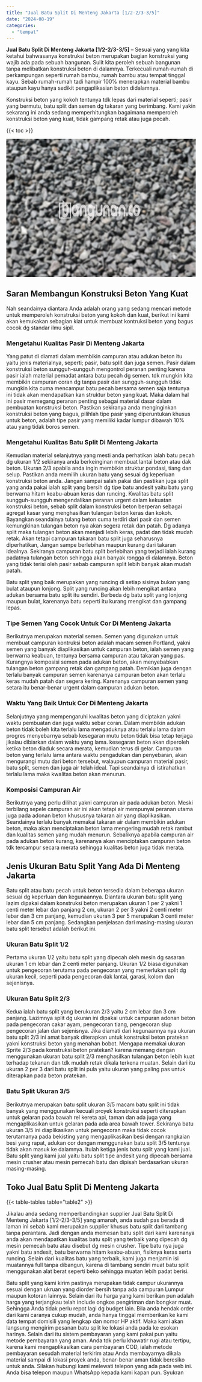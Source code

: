 ```yaml
---
title: "Jual Batu Split Di Menteng Jakarta [1/2-2/3-3/5]"
date: "2024-08-19"
categories: 
  - "tempat"
---
```


**Jual Batu Split Di Menteng Jakarta \[1/2-2/3-3/5\]** – Sesuai yang yang kita ketahui bahwasanya konstruksi beton merupakan bagian konstruksi yang wajib ada pada sebuah bangunan. Sulit kita peroleh sebuah bangunan tanpa melibatkan konstruksi beton di dalamnya. Terkecuali rumah-rumah di perkampungan seperti rumah bambu, rumah bambu atau tempat tinggal kayu. Sebab rumah-rumah tadi hampir 100% menerapkan material bambu ataupun kayu hanya sedikit pengaplikasian beton didalamnya.

Konstruksi beton yang kokoh tentunya tdk lepas dari material seperti; pasir yang bermutu, batu split dan semen dg takaran yang berimbang. Kami yakin sekarang ini anda sedang memperhitungkan bagaimana memperoleh konstruksi beton yang kuat, tidak gampang retak atau juga pecah.

{{< toc >}}

![Jual Batu Split Di Menteng Jakarta [1/2-2/3-3/5]](/images/jual-batu-split-28.png)

## Saran Membangun Konstruksi Beton Yang Kuat

Nah seandainya diantara Anda adalah orang yang sedang mencari metode untuk memperoleh konstruksi beton yang kokoh dan kuat, berikut ini kami akan kemukakan sebagian kiat untuk membuat kontruksi beton yang bagus cocok dg standar ilmu sipil.

### Mengetahui Kualitas Pasir Di Menteng Jakarta

Yang patut di diamati dalam membikin campuran atau adukan beton itu yaitu jenis materialnya, seperti; pasir, batu split dan juga semen. Pasir dalam konstruksi beton sungguh-sungguh mengontrol peranan penting karena pasir ialah material pemadat antara batu pecah dg semen. tdk mungkin kita membikin campuran coran dg tanpa pasir dan sungguh-sungguh tidak mungkin kita cuma mencampur batu pecah bersama semen saja tentunya ini tidak akan mendapatkan kan struktur beton yang kuat. Maka dalam hal ini pasir memegang peranan penting sebagai material dasar dalam pembuatan konstruksi beton. Pastikan sekiranya anda menginginkan konstruksi beton yang bagus, pilihlah tipe pasir yang diperuntukan khusus untuk beton, adalah tipe pasir yang memiliki kadar lumpur dibawah 10% atau yang tidak boros semen.

### Mengetahui Kualitas Batu Split Di Menteng Jakarta

Kemudian material selanjutnya yang mesti anda perhatikan ialah batu pecah dg ukuran 1/2 sekiranya anda berkeinginan membuat lantai beton atau dak beton. Ukuran 2/3 apabila anda ingin membikin struktur pondasi, tiang dan selup. Pastikan anda memilih ukuran batu yang sesuai dg keperluan konstruksi beton anda. Jangan sampai salah pakai dan pastikan juga split yang anda pakai ialah split yang bersih dg tipe batu andesit yaitu batu yang berwarna hitam keabu-abuan keras dan runcing. Kwalitas batu split sungguh-sungguh mengendalikan peranan urgent dalam kekuatan konstruksi beton, sebab split dalam konstruksi beton berperan sebagai agregat kasar yang menghasilkan tulangan beton keras dan kokoh. Bayangkan seandainya tulang beton cuma terdiri dari pasir dan semen kemungkinan tulangan beton nya akan segera retak dan patah. Dg adanya split maka tulangan beton akan menjadi lebih keras, padat dan tidak mudah retak. Akan tetapi campuran takaran batu split juga seharusnya diperhatikan, Jangan sampe berlebihan maupun kurang dari takaran idealnya. Sekiranya campuran batu split berlebihan yang terjadi ialah kurang padatnya tulangan beton sehingga akan banyak rongga di dalamnya. Beton yang tidak terisi oleh pasir sebab campuran split lebih banyak akan mudah patah.

Batu split yang baik merupakan yang runcing di setiap sisinya bukan yang bulat ataupun lonjong. Split yang runcing akan lebih mengikat antara adukan bersama batu split itu sendiri. Berbeda dg batu split yang lonjong maupun bulat, karenanya batu seperti itu kurang mengikat dan gampang lepas.

### Tipe Semen Yang Cocok Untuk Cor Di Menteng Jakarta

Berikutnya merupakan material semen. Semen yang digunakan untuk membuat campuran kontruksi beton adalah macam semen Portland, yakni semen yang banyak diaplikasikan untuk campuran beton, ialah semen yang berwarna keabuan, tentunya bersama campuran atau takaran yang pas. Kurangnya komposisi semen pada adukan beton, akan menyebabkan tulangan beton gampang retak dan gampang patah. Demikian juga dengan terlalu banyak campuran semen karenanya campuran beton akan terlalu keras mudah patah dan segera kering. Karenanya campuran semen yang setara itu benar-benar urgent dalam campuran adukan beton.

### Waktu Yang Baik Untuk Cor Di Menteng Jakarta

Selanjutnya yang mempengaruhi kwalitas beton yang diciptakan yakni waktu pembuatan dan juga waktu sebar coran. Dalam membikin adukan beton tidak boleh kita terlalu lama mengaduknya atau terlalu lama dalam progres menyebarnya sebab kesegaran mutu beton tidak bisa tetap terjaga jikalau dibiarkan dalam waktu yang lama. kesegaran beton akan diperoleh ketika beton diaduk secara merata, kemudian terus di gelar. Campuran beton yang terlalu lama antara waktu pengadukan dan penyebaran, akan mengurangi mutu dari beton tersebut, walaupun campuran material pasir, batu split, semen dan juga air telah ideal. Tapi seandainya di istirahatkan terlalu lama maka kwalitas beton akan menurun.

### Komposisi Campuran Air

Berikutnya yang perlu dilihat yakni campuran air pada adukan beton. Meski terbilang sepele campuran air ini akan tetapi air mempunyai peranan utama juga pada adonan beton khususnya takaran air yang diaplikasikan. Seandainya terlalu banyak memakai takaran air dalam membikin adukan beton, maka akan menciptakan beton lama mengering mudah retak rambut dan kualitas semen yang mudah menurun. Sebaliknya apabila campuran air pada adukan beton kurang, karenanya akan menciptakan campuran beton tdk tercampur secara merata sehingga kualitas beton juga tidak merata.

## Jenis Ukuran Batu Split Yang Ada Di Menteng Jakarta

Batu split atau batu pecah untuk beton tersedia dalam beberapa ukuran sesuai dg keperluan dan kegunaannya. Diantara ukuran batu split yang lazim dipakai dalam konstruksi beton merupakan ukuran 1 per 2 yakni 1 centi meter lebar dan panjang 2 cm, ukuran 2 per 3 yakni 2 centi meter lebar dan 3 cm panjang, kemudian ukuran 3 per 5 merupakan 3 centi meter lebar dan 5 cm panjang. Sedangkan penjelasan dari masing-masing ukuran batu split tersebut adalah berikut ini.

### Ukuran Batu Split 1/2

Pertama ukuran 1/2 yaitu batu split yang dipecah oleh mesin dg sasaran ukuran 1 cm lebar dan 2 centi meter panjang. Ukuran 1/2 biasa digunakan untuk pengecoran terutama pada pengecoran yang memerlukan split dg ukuran kecil, seperti pada pengecoran dak lantai, garasi, kolom dan sejenisnya.

### Ukuran Batu Split 2/3

Kedua ialah batu split yang berukuran 2/3 yaitu 2 cm lebar dan 3 cm panjang. Lazimnya split dg ukuran ini dipakai untuk campuran adonan beton pada pengecoran cakar ayam, pengecoran tiang, pengecoran slup pengecoran jalan dan sejenisnya. Jika diamati dari kegunaannya nya ukuran batu split 2/3 ini amat banyak diterapkan untuk konstruksi beton pratekan yakni konstruksi beton yang menahan bobot. Mengapa memakai ukuran Sprite 2/3 pada konstruksi beton pratekan? karena memang dengan menggunakan ukuran batu split 2/3 menghasilkan tulangan beton lebih kuat terhadap tekanan dan tdk mudah retak dikala terkena muatan. Selain dari itu ukuran 2 per 3 dari batu split ini pula yaitu ukuran yang paling pas untuk diterapkan pada beton pratekan.

### Batu Split Ukuran 3/5

Berikutnya merupakan batu split ukuran 3/5 macam batu split ini tidak banyak yang menggunakan kecuali proyek konstruksi seperti diterapkan untuk gelaran pada bawah rel kereta api, taman dan ada juga yang mengaplikasikan untuk gelaran pada ada area bawah tower. Sekiranya batu ukuran 3/5 ini diaplikasikan untuk pengecoran maka tidak cocok terutamanya pada bekisting yang mengaplikasikan besi dengan rangkaian besi yang rapat, adukan cor dengan menggunakan batu split 3/5 tentunya tidak akan masuk ke dalamnya. Itulah ketiga jenis batu split yang kami jual. Batu split yang kami jual yaitu batu split tipe andesit yang dipecah bersama mesin crusher atau mesin pemecah batu dan dipisah berdasarkan ukuran masing-masing.

## Toko Jual Batu Split Di Menteng Jakarta

{{< table-tables table="table2" >}}

Jikalau anda sedang memperbandingkan supplier Jual Batu Split Di Menteng Jakarta \[1/2-2/3-3/5\] yang amanah, anda sudah pas berada di laman ini sebab kami merupakan supplier khusus batu split dari tambang tanpa perantara. Jadi dengan anda memesan batu split dari kami karenanya anda akan mendapatkan kualitas batu split yang terbaik yang dipecah dg mesin pemecah batu atau disebut dg mesin crusher. Tipe batu nya juga yakni batu andesit, batu berwarna hitam keabu-abuan, fisiknya keras serta runcing. Selain dari kualitas batu yang terbaik, kami juga menjamin isi muatannya full tanpa dibangun, karena di tambang sendiri muat batu split menggunakan alat berat seperti beko sehingga muatan lebih padat berisi.

Batu split yang kami kirim pastinya merupakan tidak campur ukurannya sesuai dengan ukruan yang diorder bersih tanpa ada campuran Lumpur maupun kotoran lainnya. Selain dari itu harga yang kami berikan pun adalah harga yang terjangkau telah include ongkos pengiriman dan bongkar muat. Sehingga Anda tidak perlu repot lagi dg budget lain. Bila anda hendak order dari kami caranya cukup mudah, anda hanya tinggal memberikan ke kami data tempat domisili yang lengkap dan nomor HP aktif. Maka kami akan langsung mengirim pesanan batu split ke lokasi anda pada ke esokan harinya. Selain dari itu sistem pembayaran yang kami pakai pun yaitu metode pembayaran yang aman. Anda tdk perlu khawatir rugi atau tertipu, karena kami mengaplikasikan cara pembayaran COD, ialah metode pembayaran sesudah material terkirim atau Anda membayarnya dikala material sampai di lokasi proyek anda, benar-benar aman tidak beresiko untuk anda. Silakan hubungi kami melewati telepon yang ada pada web ini. Anda bisa telepon maupun WhatsApp kepada kami kapan pun. Syukran
